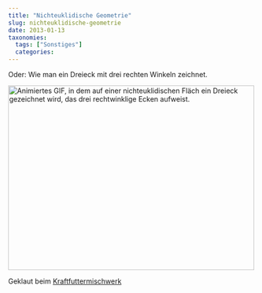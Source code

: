 ```yaml
---
title: "Nichteuklidische Geometrie"
slug: nichteuklidische-geometrie
date: 2013-01-13
taxonomies:
  tags: ["Sonstiges"]
  categories: 
---
```


<p>Oder: Wie man ein Dreieck mit drei rechten Winkeln zeichnet.

<a href="http://www.kraftfuttermischwerk.de/blogg/wp-content/uploads2/2013/01/triagles0.gif"><img src="http://www.kraftfuttermischwerk.de/blogg/wp-content/uploads2/2013/01/triagles0.gif" width="500" height="375" alt="Animiertes GIF, in dem auf einer nichteuklidischen Fläch ein Dreieck gezeichnet wird, das drei rechtwinklige Ecken aufweist." class="aligncenter"></a>

Geklaut beim <a href="http://www.kraftfuttermischwerk.de/blogg/?p=47350">Kraftfuttermischwerk</a></p>